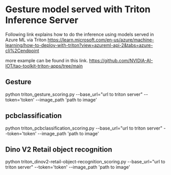 # Gesture model served with Triton Inference Server

Following link explains how to do the inference using models served in Azure ML via Triton 
https://learn.microsoft.com/en-us/azure/machine-learning/how-to-deploy-with-triton?view=azureml-api-2&tabs=azure-cli%2Cendpoint

more example can be found in this link.
https://github.com/NVIDIA-AI-IOT/tao-toolkit-triton-apps/tree/main 

## Gesture
python triton_gesture_scoring.py --base_url="url to triton server" --token='token' --image_path 'path to image'

## pcbclassification
python triton_pcbclassification_scoring.py --base_url="url to triton server" --token='token' --image_path 'path to image'

## Dino V2 Retail object recognition
python triton_dinov2-retail-object-recognition_scoring.py --base_url="url to triton server" --token='token' --image_path 'path to image'

